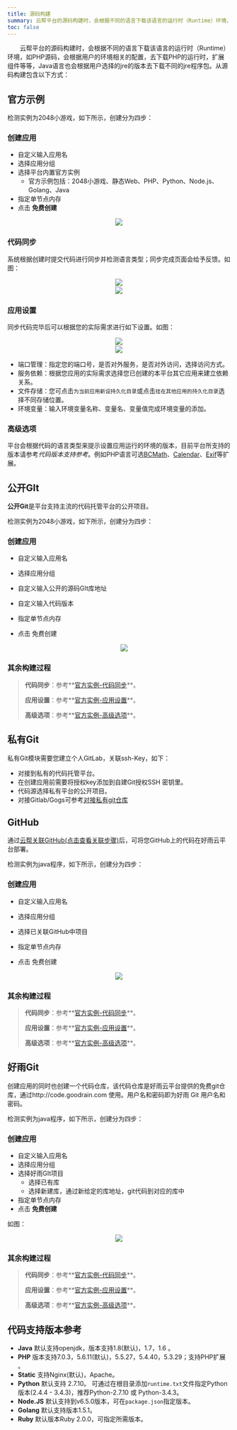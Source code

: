 ```yaml
---
title: 源码构建
summary: 云帮平台的源码构建时，会根据不同的语言下载该语言的运行时（Runtime）环境，如PHP源码，会根据用户的环境相关的配置，去下载PHP的运行时，扩展组件等等，Java语言也会根据用户选择的jre的版本去下载不同的jre程序包
toc: false
---
```


<div id="toc"></div>

&emsp;&emsp;云帮平台的源码构建时，会根据不同的语言下载该语言的运行时（Runtime）环境，如PHP源码，会根据用户的环境相关的配置，去下载PHP的运行时，扩展组件等等，Java语言也会根据用户选择的jre的版本去下载不同的jre程序包。从源码构建包含以下方式：

## 官方示例

检测实例为2048小游戏，如下所示，创建分为四步：

### 创建应用
- 自定义输入应用名
- 选择应用分组
- 选择平台内置官方实例
  -    官方示例包括：2048小游戏、静态Web、PHP、Python、Node.js、Golang、Java
- 指定单节点内存
- 点击 **免费创建**

<center><img src="https://static.goodrain.com/images/acp/docs/user-docs/addapp/addapp-code-offical1.png" style="border:1px solid #eee;max-width:60%" /></center>

### 代码同步

系统根据创建时提交代码进行同步并检测语言类型；同步完成页面会给予反馈。如图：

   <center><img src="https://static.goodrain.com/images/acp/docs/user-docs/addapp/addapp-code-offical2.png" style="border:1px solid #eee;max-width:60%"/></center>

   <center><img src="https://static.goodrain.com/images/acp/docs/user-docs/addapp/addapp-code-offical3.png" style="border:1px solid #eee;max-width:60%" /></center>

### 应用设置

同步代码完毕后可以根据您的实际需求进行如下设置。如图：

   <center><img src="https://static.goodrain.com/images/acp/docs/user-docs/addapp/addapp-code-offical4-1.png" style="border:1px solid #eee;max-width:60%" /></center>

   <center><img src="https://static.goodrain.com/images/acp/docs/user-docs/addapp/addapp-code-offical4-2.png" style="border:1px solid #eee;max-width:60%" /></center>

   - 端口管理：指定您的端口号，是否对外服务，是否对外访问，选择访问方式。
   - 服务依赖：根据您应用的实际需求选择您已创建的本平台其它应用来建立依赖关系。
   - 文件存储：您可点击`为当前应用新设持久化目录`或点击`挂在其他应用的持久化目录`选择不同存储位置。
   - 环境变量：输入环境变量名称、变量名、变量值完成环境变量的添加。

### 高级选项

平台会根据代码的语言类型来提示设置应用运行的环境的版本，目前平台所支持的版本请参考*代码版本支持参考*。例如PHP语言可选[BCMath](http://docs.php.net/bcmath)、[Calendar](https://user.goodrain.com/apps/jfteam/gr7c1e25/app-language/http/docs.php.net/calendar)、[Exif](http://docs.php.net/exif)等扩展。

## 公开GIt

**公开Git**是平台支持主流的代码托管平台的公开项目。

检测实例为2048小游戏，如下所示，创建分为四步：

### 创建应用

- 自定义输入应用名

- 选择应用分组

- 自定义输入公开的源码GIt库地址

- 自定义输入代码版本

- 指定单节点内存

- 点击 免费创建

   <center><img src="https://static.goodrain.com/images/acp/docs/user-docs/addapp/addapp-code-openGit.png" style="border:1px solid #eee;max-width:60%" /></center>


### 其余构建过程


> **代码同步**：参考**[官方实例-代码同步](#part-2bf3829b9f082e28)**。
>
> **应用设置**：参考**[官方实例-应用设置](#part-2c9f27d6be436681)**。
>
> **高级选项**：参考**[官方实例-高级选项](#part-2f1c72d2858f94ae)**。

## 私有Git

私有Git模块需要您建立个人GitLab，关联ssh-Key，如下：
- 对接到私有的代码托管平台。
- 在创建应用前需要将授权key添加到自建Git授权SSH 密钥里。
- 代码源选择私有平台的公开项目。
- 对接Gitlab/Gogs可参考[对接私有git仓库](http://www.rainbond.com/docs/stable/best-practice/connection-git-server.html)

## GitHub

通过[云帮关联GitHub(点击查看关联步骤)](/docs/stable/rainBond_GitHub.html)后，可将您GitHub上的代码在好雨云平台部署。

检测实例为java程序，如下所示，创建分为四步：

### 创建应用

- 自定义输入应用名

- 选择应用分组
- 选择已关联GitHub中项目
- 指定单节点内存
- 点击 免费创建

<center><img src="https://static.goodrain.com/images/acp/docs/user-docs/addapp/addapp-code-GitHub1.png" style="border:1px solid #eee;max-width:60%" /></center>

### 其余构建过程

> **代码同步**：参考**[官方实例-代码同步](#part-2bf3829b9f082e28)**。
>
> **应用设置**：参考**[官方实例-应用设置](#part-2c9f27d6be436681)**。
>
> **高级选项**：参考**[官方实例-高级选项](#part-2f1c72d2858f94ae)**。

## 好雨Git

创建应用的同时也创建一个代码仓库，该代码仓库是好雨云平台提供的免费git仓库，通过http://code.goodrain.com 使用。用户名和密码即为好雨 Git 用户名和密码。

检测实例为java程序，如下所示，创建分为四步：

### 创建应用

- 自定义输入应用名
- 选择应用分组
- 选择好雨GIt项目
  - 选择已有库
  - 选择新建库，通过新给定的库地址，git代码到对应的库中
- 指定单节点内存
- 点击 **免费创建**

如图：<center><img src="https://static.goodrain.com/images/acp/docs/user-docs/addapp/addapp-code-goodrain_Git.png" style="border:1px solid #eee;max-width:50%" /></center>

### 其余构建过程

> **代码同步**：参考**[官方实例-代码同步](#part-2bf3829b9f082e28)**。
>
> **应用设置**：参考**[官方实例-应用设置](#part-2c9f27d6be436681)**。
>
> **高级选项**：参考**[官方实例-高级选项](#part-2f1c72d2858f94ae)**。

## 代码支持版本参考

- **Java**
  默认支持openjdk，版本支持1.8(默认)，1.7，1.6 。
- **PHP**
  版本支持7.0.3，5.6.11(默认)，5.5.27，5.4.40，5.3.29；支持PHP扩展 。
- **Static**
  支持Nginx(默认)，Apache。
- **Python**
  默认支持 2.7.10。
  可通过在根目录添加`runtime.txt`文件指定Python版本(2.4.4 - 3.4.3)，推荐Python-2.7.10 或 Python-3.4.3。
- **Node.JS**
  默认支持到v6.5.0版本，可在`package.json`指定版本。
- **Golang**
  默认支持版本1.5.1。
- **Ruby**
  默认版本Ruby 2.0.0，可指定所需版本。
